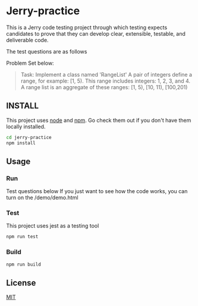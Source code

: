 # Jerry-practice

This is a Jerry code testing project through which testing expects candidates to prove that they can develop clear, extensible, testable, and deliverable code.

The test questions are as follows

Problem Set below:
> Task: Implement a class named 'RangeList'
> A pair of integers define a range, for example: [1, 5). This range includes integers: 1, 2, 3, and 4.
> A range list is an aggregate of these ranges: [1, 5), [10, 11), [100,201)

## INSTALL

This project uses [node](http://nodejs.org) and [npm](https://npmjs.com). Go check them out if you don't have them locally installed.

```sh
cd jerry-practice
npm install
```

## Usage

### Run

Test questions below If you just want to see how the code works, you can turn on the /demo/demo.html

### Test

This project uses jest as a testing tool

```sh
npm run test
```

### Build

```sh
npm run build
```

## License

[MIT](LICENSE)
